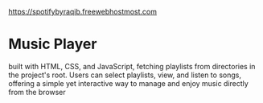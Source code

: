 https://spotifybyraqib.freewebhostmost.com

# Music Player

built with HTML, CSS, and JavaScript, fetching playlists from directories in the project's root. Users can select playlists, view, and listen to songs, offering a simple yet interactive way to manage and enjoy music directly from the browser